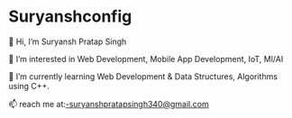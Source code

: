 # Suryanshconfig

👋 Hi, I’m Suryansh Pratap Singh

👀 I’m interested in Web Development, Mobile App Development, IoT, Ml/AI

🌱 I’m currently learning Web Development & Data Structures, Algorithms using C++.

📫 reach me at:-suryanshpratapsingh340@gmail.com
